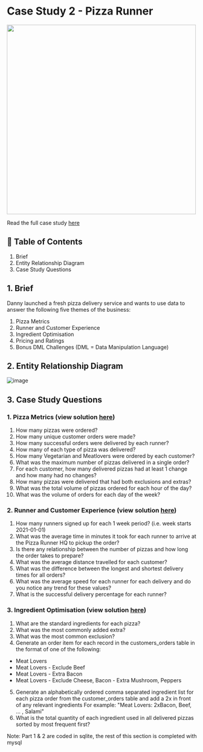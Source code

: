 # Case Study 2 - Pizza Runner

<img src = "https://8weeksqlchallenge.com/images/case-study-designs/2.png" width="500" height="500">

Read the full case study [here](https://8weeksqlchallenge.com/case-study-2/)

## 📖 Table of Contents
1. Brief
2. Entity Relationship Diagram
3. Case Study Questions

## 1. Brief
Danny launched a fresh pizza delivery service and wants to use data to answer the following five themes of the business:
1. Pizza Metrics
2. Runner and Customer Experience
3. Ingredient Optimisation
4. Pricing and Ratings
5. Bonus DML Challenges (DML = Data Manipulation Language)

## 2. Entity Relationship Diagram
![image](https://user-images.githubusercontent.com/38837759/174419343-04428c2d-a739-463a-b0e1-8b0a3d1ef08a.png)

## 3. Case Study Questions
### 1. Pizza Metrics (view solution [here](https://github.com/pinusa/8-Week-SQL-Challenge/blob/main/Case%202%20-%20Pizza%20Runner/Part%20A%20and%20B%20(in%20sqlite).Rmd))
1. How many pizzas were ordered?
2. How many unique customer orders were made?
3. How many successful orders were delivered by each runner?
4. How many of each type of pizza was delivered?
5. How many Vegetarian and Meatlovers were ordered by each customer?
6. What was the maximum number of pizzas delivered in a single order?
7. For each customer, how many delivered pizzas had at least 1 change and how many had no changes?
8. How many pizzas were delivered that had both exclusions and extras?
9. What was the total volume of pizzas ordered for each hour of the day?
10. What was the volume of orders for each day of the week?

### 2. Runner and Customer Experience (view solution [here](https://github.com/pinusa/8-Week-SQL-Challenge/blob/main/Case%202%20-%20Pizza%20Runner/Part%20A%20and%20B%20(in%20sqlite).Rmd))
1. How many runners signed up for each 1 week period? (i.e. week starts 2021-01-01)
2. What was the average time in minutes it took for each runner to arrive at the Pizza Runner HQ to pickup the order?
3. Is there any relationship between the number of pizzas and how long the order takes to prepare?
4. What was the average distance travelled for each customer?
5. What was the difference between the longest and shortest delivery times for all orders?
6. What was the average speed for each runner for each delivery and do you notice any trend for these values?
7. What is the successful delivery percentage for each runner?

### 3. Ingredient Optimisation (view solution [here](https://github.com/pinusa/8-Week-SQL-Challenge/blob/main/Case%202%20-%20Pizza%20Runner/Part%20C.%20Ingredient%20Optimization.sql))
1. What are the standard ingredients for each pizza?
2. What was the most commonly added extra?
3. What was the most common exclusion?
4. Generate an order item for each record in the customers_orders table in the format of one of the following:
- Meat Lovers
- Meat Lovers - Exclude Beef
- Meat Lovers - Extra Bacon
- Meat Lovers - Exclude Cheese, Bacon - Extra Mushroom, Peppers
5. Generate an alphabetically ordered comma separated ingredient list for each pizza order from the customer_orders table and add a 2x in front of any relevant ingredients
For example: "Meat Lovers: 2xBacon, Beef, ... , Salami"
6. What is the total quantity of each ingredient used in all delivered pizzas sorted by most frequent first?

Note: Part 1 & 2 are coded in sqlite, the rest of this section is completed with mysql

